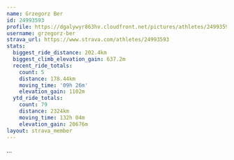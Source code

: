 ```yaml
---
name: Grzegorz Ber
id: 24993593
profile: https://dgalywyr863hv.cloudfront.net/pictures/athletes/24993593/7453165/11/large.jpg
username: grzegorz-ber
strava_url: https://www.strava.com/athletes/24993593
stats:
  biggest_ride_distance: 202.4km
  biggest_climb_elevation_gain: 637.2m
  recent_ride_totals:
    count: 5
    distance: 178.44km
    moving_time: '09h 26m'
    elevation_gain: 1102m
  ytd_ride_totals:
    count: 79
    distance: 2324km
    moving_time: 132h 04m
    elevation_gain: 20676m
layout: strava_member
--- 
```

...
